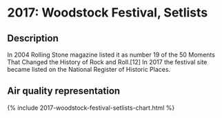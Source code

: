 # 2017: Woodstock Festival, Setlists

## Description

In 2004 Rolling Stone magazine listed it as number 19 of the 50 Moments That Changed the History of Rock and Roll.[12] In 2017 the festival site became listed on the National Register of Historic Places.

## Air quality representation
{% include 2017-woodstock-festival-setlists-chart.html %}
